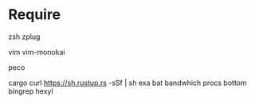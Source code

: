 # Require

zsh
zplug

vim
vim-monokai

peco

cargo
curl https://sh.rustup.rs -sSf | sh
exa bat bandwhich procs bottom bingrep hexyl

